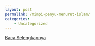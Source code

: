 ```yaml
---
layout: post
permalink: /mimpi-penyu-menurut-islam/
categories:
    - Uncategorized
---
```


[Baca Selengkapnya](/02)